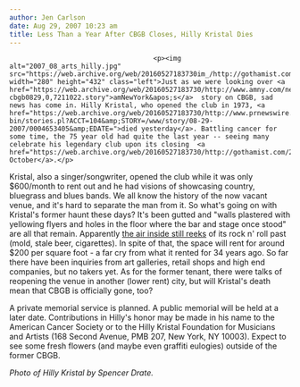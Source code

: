 ```yaml
---
author: Jen Carlson
date: Aug 29, 2007 10:23 am
title: Less Than a Year After CBGB Closes, Hilly Kristal Dies
---
```


	
										<p><img alt="2007_08_arts_hilly.jpg" src="https://web.archive.org/web/20160527183730im_/http://gothamist.com/attachments/arts_jen/2007_08_arts_hilly.jpg" width="280" height="432" class="left">Just as we were looking over <a href="https://web.archive.org/web/20160527183730/http://www.amny.com/news/local/am-cbgb0829,0,7211022.story">amNewYork&apos;s</a>  story on CBGB, sad news has come in. Hilly Kristal, who opened the club in 1973, <a href="https://web.archive.org/web/20160527183730/http://www.prnewswire.com/cgi-bin/stories.pl?ACCT=104&amp;STORY=/www/story/08-29-2007/0004653405&amp;EDATE=">died yesterday</a>. Battling cancer for some time, the 75 year old had quite the last year -- seeing many celebrate his legendary club upon its closing  <a href="https://web.archive.org/web/20160527183730/http://gothamist.com/2006/10/16/doors_close_at.php">last October</a>.</p>

<p>Kristal, also a singer/songwriter, opened the club while it was only $600/month to rent out and he had visions of showcasing country, bluegrass and blues bands. We all know the history of the now vacant venue, and it&apos;s hard to separate the man from it. So what&apos;s going on with Kristal&apos;s former haunt these days? It&apos;s been gutted and &quot;walls plastered with yellowing flyers and holes in the floor where the bar and stage once stood&quot; are all that remain. Apparently <a href="https://web.archive.org/web/20160527183730/http://gothamist.com/2006/11/10/later_cbs.php">the air inside still reeks</a> of its rock n&apos; roll past (mold, stale beer, cigarettes). In spite of that, the space will rent for around $200 per square foot - a far cry from what it rented for 34 years ago. So far there have been inquiries from art galleries, retail shops and high end companies, but no takers yet. As for the former tenant, there were talks of reopening the venue in another (lower rent) city, but will Kristal&apos;s death mean that CBGB is officially gone, too? </p>

<p>A private memorial service is planned. A public memorial will be held at a later date. Contributions in Hilly&apos;s honor may be made in his name to the American Cancer Society or to the Hilly Kristal Foundation for Musicians and Artists (168 Second Avenue, PMB 207, New York, NY 10003). Expect to see some fresh flowers (and maybe even graffiti eulogies) outside of the former CBGB. </p>

<p><em>Photo of Hilly Kristal by Spencer Drate.</em></p>					
										
									
				